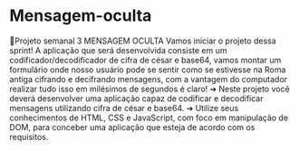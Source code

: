 ﻿# Mensagem-oculta
📝Projeto semanal 3
MENSAGEM OCULTA
Vamos iniciar o projeto dessa sprint!
A aplicação que será desenvolvida consiste em um codificador/decodificador de cifra de
césar e base64, vamos montar um formulário onde nosso usuário pode se sentir como
se estivesse na Roma antiga cifrando e decifrando mensagens, com a vantagem do
computador realizar tudo isso em milésimos de segundos é claro!
➔ Neste projeto você deverá desenvolver uma aplicação capaz de codificar e
decodificar mensagens utilizando cifra de césar e base64.
➔ Utilize seus conhecimentos de HTML, CSS e JavaScript, com foco em manipulação
de DOM, para conceber uma aplicação que esteja de acordo com os requisitos.

